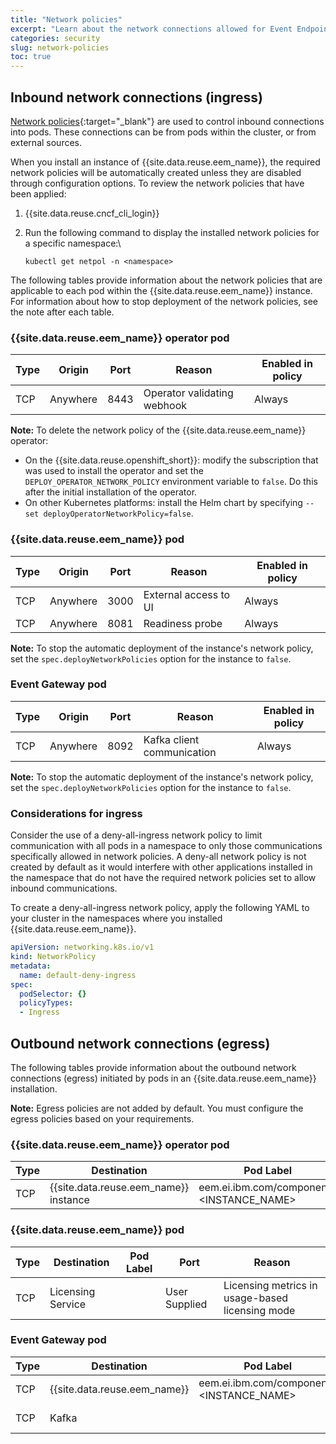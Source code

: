 ```yaml
---
title: "Network policies"
excerpt: "Learn about the network connections allowed for Event Endpoint Management."
categories: security
slug: network-policies
toc: true
---
```


## Inbound network connections (ingress)

[Network policies](https://kubernetes.io/docs/concepts/services-networking/network-policies/){:target="_blank"} are used to control inbound connections into pods. These connections can be from pods within the cluster, or from external sources.

When you install an instance of {{site.data.reuse.eem_name}}, the required network policies will be automatically created unless they are disabled through configuration options. To review the network policies that have been applied:

1. {{site.data.reuse.cncf_cli_login}}
2. Run the following command to display the installed network policies for a specific namespace:\\

   ```shell
   kubectl get netpol -n <namespace>
   ```

The following tables provide information about the network policies that are applicable to each pod within the {{site.data.reuse.eem_name}} instance. For information about how to stop deployment of the network policies, see the note after each table.


### {{site.data.reuse.eem_name}} operator pod

| **Type** | **Origin**                                                                                   | **Port** | **Reason**                  | **Enabled in policy**                                                                                  |
|----------|----------------------------------------------------------------------------------------------|----------|-----------------------------|--------------------------------------------------------------------------------------------------------|
| TCP      | Anywhere                                                                                     | 8443     | Operator validating webhook | Always                                                                                                 |

**Note:** To delete the network policy of the {{site.data.reuse.eem_name}} operator:
- On the {{site.data.reuse.openshift_short}}: modify the subscription that was used to install the operator and set the `DEPLOY_OPERATOR_NETWORK_POLICY` environment variable to `false`.  Do this after the initial installation of the operator.
- On other Kubernetes platforms: install the Helm chart by specifying `--set deployOperatorNetworkPolicy=false`.

### {{site.data.reuse.eem_name}} pod

| **Type** | **Origin**           | **Port** | **Reason**            | **Enabled in policy**                                                                                  |
|----------|----------------------|----------|-----------------------|--------------------------------------------------------------------------------------------------------|
| TCP      | Anywhere             | 3000     | External access to UI | Always                                                                                                 |
| TCP      | Anywhere             | 8081     | Readiness probe       | Always                                                                                                 |

**Note:** To stop the automatic deployment of the instance's network policy, set the  `spec.deployNetworkPolicies` option for the instance to `false`.


### Event Gateway pod

| **Type** | **Origin**           | **Port** | **Reason**                 | **Enabled in policy**                                                                                  |
|----------|----------------------|----------|----------------------------|--------------------------------------------------------------------------------------------------------|
| TCP      | Anywhere             | 8092     | Kafka client communication | Always                                                                                                 |

**Note:** To stop the automatic deployment of the instance's network policy, set the `spec.deployNetworkPolicies` option for the instance to `false`.


### Considerations for ingress

Consider the use of a deny-all-ingress network policy to limit communication with all pods in a namespace to only those communications specifically allowed in network policies. A deny-all network policy is not created by default as it would interfere with other applications installed in the namespace that do not have the required network policies set to allow inbound communications. 

To create a deny-all-ingress network policy, apply the following YAML to your cluster in the namespaces where you installed {{site.data.reuse.eem_name}}.

```yaml
apiVersion: networking.k8s.io/v1
kind: NetworkPolicy
metadata:
  name: default-deny-ingress
spec:
  podSelector: {}
  policyTypes:
  - Ingress
```



## Outbound network connections (egress)

The following tables provide information about the outbound network connections (egress) initiated by pods in an {{site.data.reuse.eem_name}} installation.

**Note:** Egress policies are not added by default. You must configure the egress policies based on your requirements.


### {{site.data.reuse.eem_name}} operator pod

| **Type** | **Destination**                    | **Pod Label**                            | **Port** | **Reason**      |
|----------|------------------------------------|------------------------------------------|----------|-----------------|
| TCP      | {{site.data.reuse.eem_name}} instance | eem.ei.ibm.com/component=<INSTANCE_NAME> | 8081     | Readiness check |

### {{site.data.reuse.eem_name}} pod

| **Type** | **Destination**   | **Pod Label**                               | **Port**      | **Reason**                                            |
|----------|-------------------|---------------------------------------------|---------------|-------------------------------------------------------|
| TCP      | Licensing Service |             | User Supplied | Licensing metrics in usage-based licensing mode |

### Event Gateway pod

| **Type** | **Destination**           | **Pod Label**                               | **Port**      | **Reason**                              |
|----------|---------------------------|---------------------------------------------|---------------|-----------------------------------------|
| TCP      | {{site.data.reuse.eem_name}} | eem.ei.ibm.com/component=<INSTANCE_NAME>            | 3000          | Registering with {{site.data.reuse.eem_name}} |
| TCP      | Kafka                     |             | User Supplied | Configuring gateway for Kafka           |
